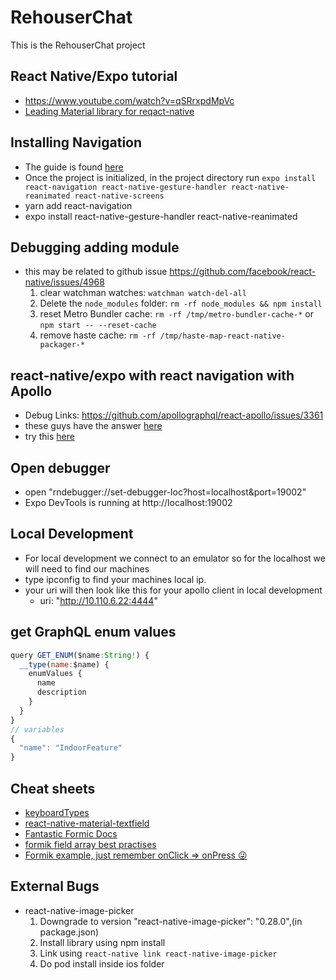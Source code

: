 # RehouserChat

This is the RehouserChat project

## React Native/Expo tutorial

- https://www.youtube.com/watch?v=qSRrxpdMpVc
- [Leading Material library for reqact-native](https://github.com/xinthink/react-native-material-kit)

## Installing Navigation

- The guide is found [here](https://reactnavigation.org/docs/en/getting-started.html)
- Once the project is initialized, in the project directory run `expo install react-navigation react-native-gesture-handler react-native-reanimated react-native-screens`
- yarn add react-navigation
- expo install react-native-gesture-handler react-native-reanimated

## Debugging adding module

- this may be related to github issue https://github.com/facebook/react-native/issues/4968
  1. clear watchman watches: `watchman watch-del-all`
  2. Delete the `node_modules` folder: `rm -rf node_modules && npm install`
  3. reset Metro Bundler cache: `rm -rf /tmp/metro-bundler-cache-*` or `npm start -- --reset-cache`
  4. remove haste cache: `rm -rf /tmp/haste-map-react-native-packager-*`

## react-native/expo with react navigation with Apollo

- Debug Links: https://github.com/apollographql/react-apollo/issues/3361
- these guys have the answer [here](https://github.com/dai-shi/typescript-expo-apollo-boilerplate/blob/master/src/App.tsx)
- try this [here](https://blog.axlight.com/posts/clean-expo-react-native-react-apollo-graphql-typescript-boilerplate/)

## Open debugger

- open "rndebugger://set-debugger-loc?host=localhost&port=19002"
- Expo DevTools is running at http://localhost:19002

## Local Development

- For local development we connect to an emulator so for the localhost we will need to find our machines
- type ipconfig to find your machines local ip.
- your uri will then look like this for your apollo client in local development
  - uri: "http://10.110.6.22:4444"

## get GraphQL enum values

```js
query GET_ENUM($name:String!) {
  __type(name:$name) {
    enumValues {
      name
      description
    }
  }
}
// variables
{
  "name": "IndoorFeature"
}
```

## Cheat sheets

- [keyboardTypes](https://lefkowitz.me/visual-guide-to-react-native-textinput-keyboardtype-options/)
- [react-native-material-textfield](https://github.com/n4kz/react-native-material-textfield)
- [Fantastic Formic Docs](https://jaredpalmer.com/formik/docs/api/fieldarray)
- [formik field array best practises](https://jaredpalmer.com/formik/docs/api/fieldarray)
- [Formik example, just remember onClick => onPress 😜](https://codesandbox.io/s/formik-fieldarray-materialui-f7rkz?from-embed)

## External Bugs

- react-native-image-picker
  1. Downgrade to version "react-native-image-picker": "0.28.0",(in package.json)
  2. Install library using npm install
  3. Link using `react-native link react-native-image-picker`
  4. Do pod install inside ios folder
